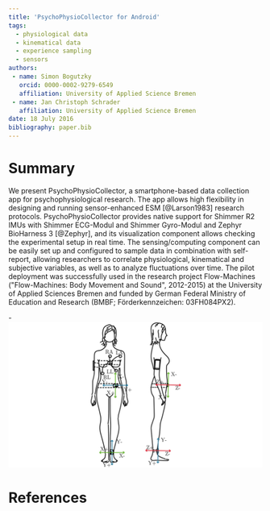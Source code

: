 ```yaml
---
title: 'PsychoPhysioCollector for Android'
tags:
  - physiological data
  - kinematical data
  - experience sampling
  - sensors
authors:
 - name: Simon Bogutzky
   orcid: 0000-0002-9279-6549
   affiliation: University of Applied Science Bremen
 - name: Jan Christoph Schrader
   affiliation: University of Applied Science Bremen
date: 18 July 2016
bibliography: paper.bib
---
```


# Summary

We present PsychoPhysioCollector, a smartphone-based data collection app for psychophysiological research. The app allows high flexibility in designing and running sensor-enhanced ESM [@Larson1983] research protocols. PsychoPhysioCollector provides native support for Shimmer R2 IMUs with Shimmer ECG-Modul and Shimmer Gyro-Modul and Zephyr BioHarness 3 [@Zephyr], and its visualization component allows checking the experimental setup in real time. The sensing/computing component can be easily set up and configured to sample data in combination with self-report, allowing researchers to correlate physiological, kinematical and subjective variables, as well as to analyze fluctuations over time. The pilot deployment was successfully used in the research project Flow-Machines ("Flow-Machines: Body Movement and Sound", 2012-2015) at the University of Applied Sciences Bremen and funded by German Federal Ministry of Education and Research (BMBF; Förderkennzeichen: 03FH084PX2).

-![Equipment in the research project Flow-Machines.](5-11-equipment-setup.png)

# References
